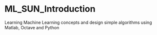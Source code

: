 # ML_SUN_Introduction
Learning Machine Learning concepts and design simple algorithms using Matlab, Octave and Python
